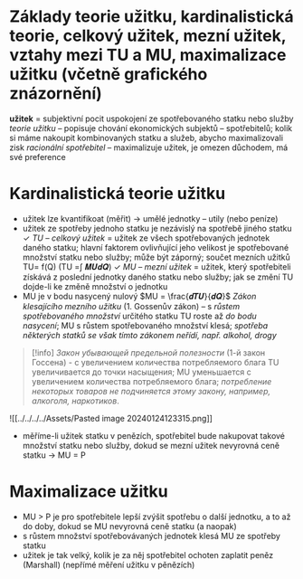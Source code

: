 # Základy teorie užitku, kardinalistická teorie, celkový užitek, mezní užitek, vztahy mezi TU a MU, maximalizace užitku (včetně grafického znázornění)

**užitek** = subjektivní pocit uspokojení ze spotřebovaného statku nebo služby
*teorie užitku* – popisuje chování ekonomických subjektů – spotřebitelů; kolik si máme nakoupit kombinovaných statku a služeb, abycho maximalizovali zisk
*racionální spotřebitel* – maximalizuje užitek, je omezen důchodem, má své preference
# Kardinalistická teorie užitku
- užitek lze kvantifikoat (měřit) → umělé jednotky – utily (nebo peníze)
- užitek ze spotřeby jednoho statku je nezávislý na spotřebě jiného statku
✓ *TU – celkový užitek* = užitek ze všech spotřebovaných jednotek daného statku; hlavní faktorem ovlivňující jeho velikost je spotřebované množství statku nebo služby; může být záporný; součet mezních užitků
TU= f(Q) (TU =∫ 𝑴𝑼𝒅𝑸)
✓
*MU – mezní užitek* = užitek, který spotřebiteli získává z poslední jednotky daného statku nebo služby;
jak se změní TU dojde-li ke změně množství o jednotku
- MU je v bodu nasycený nulový
$MU = \frac{𝒅𝑻𝑼}{𝒅𝑸}$ 
*Zákon klesajícího mezního užitku* (1. Gossenův zákon) – s *růstem spotřebovaného množství* určitého statku TU roste až *do bodu nasycení*; MU s růstem spotřebovaného množství klesá; *spotřeba některých statků se však tímto zákonem neřídí, např. alkohol, drogy*

>[!info]
>*Закон убывающей предельной полезности* (1-й закон Госсена) - с увеличением количества потребляемого блага TU увеличивается до точки насыщения; MU уменьшается с увеличением количества потребляемого блага; *потребление некоторых товаров не подчиняется этому закону, например, алкоголя, наркотиков*.

![[../../../../Assets/Pasted image 20240124123315.png]]

- měříme-li užitek statku v penězích, spotřebitel bude nakupovat takové množství statku nebo služby, dokud se mezní užitek nevyrovná ceně statku → MU = P
# Maximalizace užitku
- MU > P je pro spotřebitele lepší zvýšit spotřebu o další jednotku, a to až do doby, dokud se MU nevyrovná ceně statku (a naopak)
- s růstem množství spotřebovávaných jednotek klesá MU ze spotřeby statku
- užitek je tak velký, kolik je za něj spotřebitel ochoten zaplatit peněz (Marshall) (nepřímé měření užitku v pěnězích)